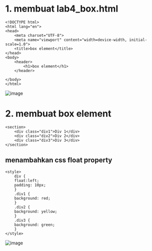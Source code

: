 <h1>1. membuat lab4_box.html</h1>

    <!DOCTYPE html>
    <html lang="en">
    <head>
        <meta charset="UTF-8">
        <meta name="viewport" content="width=device-width, initial-scale=1.0">
        <title>box element</title>
    </head>
    <body>
        <header>
            <h1>box element</h1>
        </header>
    
    </body>
    </html>

![image](https://github.com/user-attachments/assets/587a8bcb-e59d-4e8f-97cc-cc75b547b202)


<h1>2. membuat box element</h1>

    <section>
        <div class="div1">Div 1</div>
        <div class="div2">Div 2</div>
        <div class="div3">Div 3</div>
    </section>

<h2>menambahkan css float property</h2>

    <style>
        div {
        float:left;
        padding: 10px;
        }
        .div1 {
        background: red;
        }
        .div2 {
        background: yellow;
        }
        .div3 {
        background: green;
        }
    </style>

![image](https://github.com/user-attachments/assets/fd81fda8-ffe5-459f-93a4-8f5754ea8d24)


